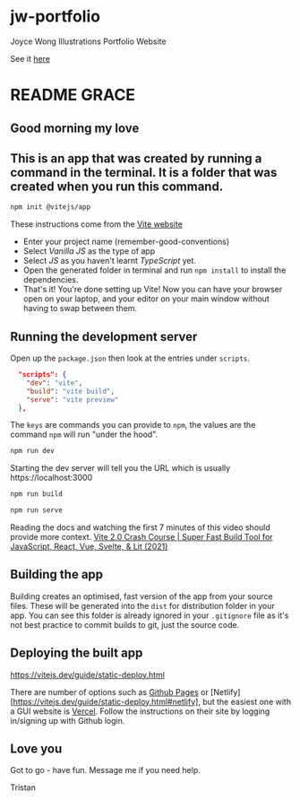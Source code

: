 # jw-portfolio

Joyce Wong Illustrations Portfolio Website

See it [here](https://gracemarsh.github.io/jw-portfolio/)

# README GRACE

## Good morning my love

## This is an app that was created by running a command in the terminal. It is a folder that was created when you run this command.

```BASH
npm init @vitejs/app
```

These instructions come from the [Vite website](https://vitejs.dev/guide/)

- Enter your project name (remember-good-conventions)
- Select _Vanilla JS_ as the type of app
- Select _JS_ as you haven't learnt _TypeScript_ yet.
- Open the generated folder in terminal and run `npm install` to install the dependencies.
- That's it! You're done setting up Vite! Now you can have your browser open on your laptop, and your editor on your main window without having to swap between them.

## Running the development server

Open up the `package.json` then look at the entries under `scripts`.

```JSON
  "scripts": {
    "dev": "vite",
    "build": "vite build",
    "serve": "vite preview"
  },
```

The `keys` are commands you can provide to `npm`, the values are the command `npm` will run "under the hood".

<!-- DO THIS AFTER IT'S SET UP TO GET THE WEBPAGE LINK -->

```BASH
npm run dev
```

Starting the dev server will tell you the URL which is usually https://localhost:3000

```BASH
npm run build
```

```BASH
npm run serve
```

Reading the docs and watching the first 7 minutes of this video should provide more context. [Vite 2.0 Crash Course | Super Fast Build Tool for JavaScript, React, Vue, Svelte, & Lit (2021)](https://www.youtube.com/watch?v=LQQ3CR2JTX8)

## Building the app

Building creates an optimised, fast version of the app from your source files. These will be generated into the `dist` for distribution folder in your app. You can see this folder is already ignored in your `.gitignore` file as it's not best practice to commit builds to git, just the source code.

## Deploying the built app

https://vitejs.dev/guide/static-deploy.html

There are number of options such as [Github Pages](https://vitejs.dev/guide/static-deploy.html#github-pages) or [Netlify][https://vitejs.dev/guide/static-deploy.html#netlify], but the easiest one with a GUI website is [Vercel](https://vitejs.dev/guide/static-deploy.html#vercel). Follow the instructions on their site by logging in/signing up with Github login.

## Love you

Got to go - have fun. Message me if you need help.

Tristan
